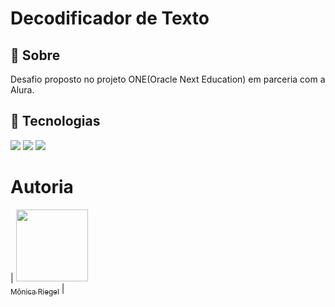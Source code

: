 <h1>Decodificador de Texto</h1>

<h2>🔖 Sobre</h2>
<p>Desafio proposto no projeto ONE(Oracle Next Education) em parceria com a Alura.</p>

## 🚀 Tecnologias
<div>
  <img src="https://img.shields.io/badge/HTML-239120?style=for-the-badge&logo=html5&logoColor=white">
  <img src="https://img.shields.io/badge/CSS-239120?&style=for-the-badge&logo=css3&logoColor=white">
  <img src="https://img.shields.io/badge/JavaScript-F7DF1E?style=for-the-badge&logo=javascript&logoColor=black">
</div>

# Autoria

| [<img loading="lazy" src="https://avatars.githubusercontent.com/u/157765491?v=4" width=115><br><sub>Mônica Riegel</sub>](https://github.com/monicariegel) |  
